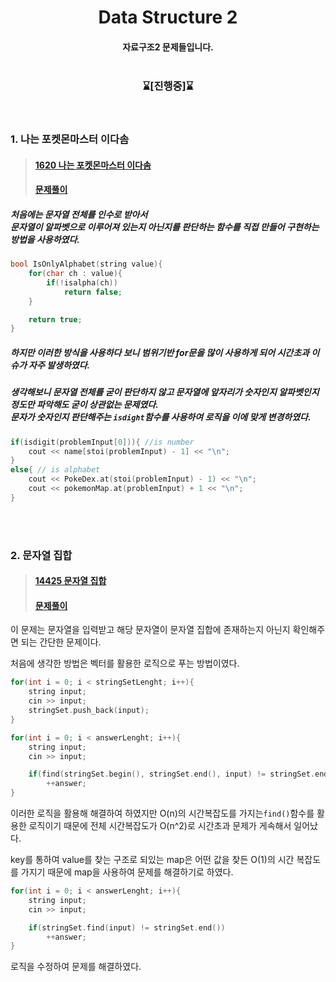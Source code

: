 <div align='center'>

# Data Structure 2
#### 자료구조2 문제들입니다. <br><br>

### ⌛[**진행중**]⌛
<br>

<div align='left'>

### 1. 나는 포켓몬마스터 이다솜
> #### [1620 나는 포켓몬마스터 이다솜](https://www.acmicpc.net/problem/1620)
> #### [문제풀이](https://github.com/ehdbs28/Algorithm/blob/main/BAEKJOON/Data_Structure2/1620_Im_PoketmonMaster_Dasom.cpp)

##### 처음에는 문자열 전체를 인수로 받아서<br>문자열이 알파벳으로 이루어져 있는지 아닌지를 판단하는 함수를 직접 만들어 구현하는 방법을 사용하였다.

```cpp
bool IsOnlyAlphabet(string value){
    for(char ch : value){
        if(!isalpha(ch))
            return false;
    }

    return true;
}
```

##### 하지만 이러한 방식을 사용하다 보니 범위기반 for문을 많이 사용하게 되어 시간초과 이슈가 자주 발생하였다.

##### 생각해보니 문자열 전체를 굳이 판단하지 않고 문자열에 앞자리가 **숫자인지 알파벳인지** 정도만 파악해도 굳이 상관없는 문제였다.<br>문자가 숫자인지 판단해주는 `isdight`함수를 사용하여 로직을 이에 맞게 변경하였다.

```cpp
if(isdigit(problemInput[0])){ //is number
    cout << name[stoi(problemInput) - 1] << "\n";
}
else{ // is alphabet
    cout << PokeDex.at(stoi(problemInput) - 1) << "\n";
    cout << pokemonMap.at(problemInput) + 1 << "\n";
}
```

<br><br>

### 2. 문자열 집합
> #### [14425 문자열 집합](https://www.acmicpc.net/problem/14425)
> #### [문제풀이](https://github.com/ehdbs28/Algorithm/blob/main/BAEKJOON/Data_Structure2/14425_stringSet.cpp)

이 문제는 문자열을 입력받고 해당 문자열이 문자열 집합에 존재하는지 아닌지 확인해주면 되는 간단한 문제이다.

처음에 생각한 방법은 벡터를 활용한 로직으로 푸는 방법이였다.

```cpp
for(int i = 0; i < stringSetLenght; i++){
    string input;
    cin >> input;
    stringSet.push_back(input);
}

for(int i = 0; i < answerLenght; i++){
    string input;
    cin >> input;

    if(find(stringSet.begin(), stringSet.end(), input) != stringSet.end())
        ++answer;
} 
```
이러한 로직을 활용해 해결하여 하였지만 O(n)의 시간복잡도를 가지는`find()`함수를 활용한 로직이기 때문에 전체 시간복잡도가 O(n^2)로 시간초과 문제가 게속해서 일어났다.

key를 통하여 value를 찾는 구조로 되있는 map은 어떤 값을 찾든 O(1)의 시간 복잡도를 가지기 때문에 map을 사용하여 문제를 해결하기로 하였다.

```cpp
for(int i = 0; i < answerLenght; i++){
    string input;
    cin >> input;

    if(stringSet.find(input) != stringSet.end())
        ++answer;
} 
```
로직을 수정하여 문제를 해결하였다.
